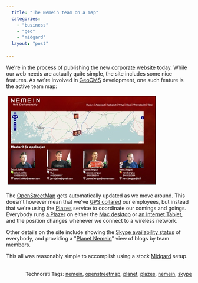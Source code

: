 ```yaml
---
  title: "The Nemein team on a map"
  categories: 
    - "business"
    - "geo"
    - "midgard"
  layout: "post"

---
```

<p>
We're in the process of publishing the <a href="http://nemein.com/">new corporate website</a> today. While our web needs are actually quite simple, the site includes some nice features. As we're involved in <a href="http://en.wikipedia.org/wiki/GeoCMS">GeoCMS</a> development, one such feature is the active team map:
</p><p>
<a href="/files/nemein-team-openstreetmap-1.png"><img src="/files/nemein-team-openstreetmap-1-tm.jpg" height="238" width="400" border="1" hspace="4" vspace="4" alt="Nemein team on OpenStreetMap" title="Nemein team on OpenStreetMap" /></a>
</p><p>
The <a href="http://www.openstreetmap.org/">OpenStreetMap</a> gets automatically updated as we move around. This doesn't however mean that we've <a href="http://gps.engadget.com/2004/08/24/global-pet-finder-gps-pet-collar/">GPS collared</a> our employees, but instead that we're using the <a href="http://plazes.com/home">Plazes</a> service to coordinate our comings and goings. Everybody runs <a href="http://plazes.com/tools">a Plazer</a> on either the <a href="http://plazes.com/tools/plazer">Mac desktop</a> or <a href="http://bergie.iki.fi/blog/plazes_on_the_n800/">an Internet Tablet</a>, and the position changes whenever we connect to a wireless network.
</p><p>
Other details on the site include showing the <a href="http://www.skype.com/intl/en/share/buttons/">Skype availability status</a> of everybody, and providing a &quot;<a href="http://nemein.com/en/news/planet/">Planet Nemein</a>&quot; view of blogs by team members.
</p><p>
This all was reasonably simple to accomplish using a stock <a href="http://www.midgard-project.org/">Midgard</a> setup.
</p><p style="text-align:right;">
<span style="font-size:10pt;">
<br />Technorati Tags: </span><span style="font-size:10pt;"><a href="http://www.technorati.com/tag/nemein">nemein</a></span><span style="font-size:10pt;">, </span><span style="font-size:10pt;"><a href="http://www.technorati.com/tag/openstreetmap">openstreetmap</a></span><span style="font-size:10pt;">, </span><span style="font-size:10pt;"><a href="http://www.technorati.com/tag/planet">planet</a></span><span style="font-size:10pt;">, </span><span style="font-size:10pt;"><a href="http://www.technorati.com/tag/plazes">plazes</a></span><span style="font-size:10pt;">, </span><span style="font-size:10pt;"><a href="http://www.technorati.com/tag/nemein">nemein</a></span><span style="font-size:10pt;">, </span><span style="font-size:10pt;"><a href="http://www.technorati.com/tag/skype">skype</a></span>
</p>